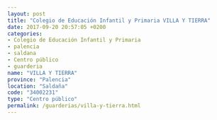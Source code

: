 ```yaml
---
layout: post
title: "Colegio de Educación Infantil y Primaria VILLA Y TIERRA"
date: 2017-09-20 20:57:05 +0200
categories:
- Colegio de Educación Infantil y Primaria
- palencia
- saldana
- Centro público
- guarderia
name: "VILLA Y TIERRA"
province: "Palencia"
location: "Saldaña"
code: "34002231"
type: "Centro público"
permalink: /guarderias/villa-y-tierra.html
---
```

